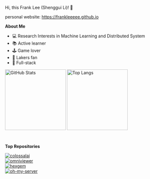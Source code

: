 
Hi, this Frank Lee (Shenggui Li)! 👋

personal website: https://frankleeeee.github.io

**About Me**

- 💻 Research Interests in Machine Learning and Distributed System
- 📚 Active learner 
- 🕹 Game lover
- 🏀 Lakers fan
- 🔨 Full-stack


<img align="center" alt="GitHub Stats" src="https://github-readme-stats.vercel.app/api?theme=tokyonight&username=FrankLeeeee&show_icons=true&include_all_commits=true&hide_border=true" height="200"/> <img align="center" alt="Top Langs" src="https://github-readme-stats.vercel.app/api/top-langs/?username=frankleeeee&layout=compact&exclude_repo=CZ3003-SSAD&hide_border=true&theme=tokyonight&langs_count=10" height="200"/>

<br/>  

**Top Repositories**

<a href="https://github-readme-stats.vercel.app/api/pin/?username=hpcaitech&repo=colossalai">
<img align="center" src="https://github-readme-stats.vercel.app/api/pin/?username=hpcaitech&repo=colossalai" alt="colossalai">
</a>

<br/>  

<a href="https://github-readme-stats.vercel.app/api/pin/?username=frankleeeee&repo=omniviewer">
<img align="center" src="https://github-readme-stats.vercel.app/api/pin/?username=frankleeeee&repo=omniviewer" alt="omniviewer">
</a>

<br/>  

<a href="https://github-readme-stats.vercel.app/api/pin/?username=frankleeeee&repo=hexgem">
<img align="center" src="https://github-readme-stats.vercel.app/api/pin/?username=frankleeeee&repo=hexgem" alt="hexgem">
</a>

<br/>  

<a href="https://github-readme-stats.vercel.app/api/pin/?username=nus-hpc-ai-lab&repo=oh-my-server">
<img align="center" src="https://github-readme-stats.vercel.app/api/pin/?username=nus-hpc-ai-lab&repo=oh-my-server" alt="oh-my-server">
</a>
